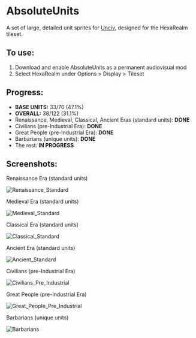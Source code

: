 # AbsoluteUnits

A set of large, detailed unit sprites for [Unciv](https://github.com/yairm210/Unciv), designed for the HexaRealm tileset. 

## To use: 
1. Download and enable AbsoluteUnits as a permanent audiovisual mod
2. Select HexaRealm under Options > Display > Tileset

## Progress:
  * **BASE UNITS:** 33/70 (47.1%)
  * **OVERALL:** 38/122 (31.1%)
  * Renaissance, Medieval, Classical, Ancient Eras (standard units): **DONE**
  * Civilians (pre-Industrial Era): **DONE**
  * Great People (pre-Industrial Era): **DONE**
  * Barbarians (unique units): **DONE**
  * The rest: **IN PROGRESS**

## Screenshots:
Renaissance Era (standard units)

<img alt="Renaissance_Standard" src="https://user-images.githubusercontent.com/56904240/176986560-b57af95c-818a-4cc0-8187-bc165ff9e133.png">

Medieval Era (standard units)

<img alt="Medieval_Standard" src="https://user-images.githubusercontent.com/56904240/176986182-83ba4004-dfa5-4856-a6e8-e68622734266.png">

Classical Era (standard units)

<img alt="Classical_Standard" src="https://user-images.githubusercontent.com/56904240/176986314-90bba10a-2056-4a29-9e7b-31faf615950b.png">

Ancient Era (standard units)

<img alt="Ancient_Standard" src="https://user-images.githubusercontent.com/56904240/176986438-a186f9c0-fc4d-4e05-b57a-fab3c0b12563.png">

Civilians (pre-Industrial Era)

<img alt="Civilians_Pre_Industrial" src="https://user-images.githubusercontent.com/56904240/174503009-3096c3f2-445a-4b0d-8cee-6531f6fc8bdc.png">

Great People (pre-Industrial Era) 


<img alt="Great_People_Pre_Industrial" src="https://user-images.githubusercontent.com/56904240/174503028-79811452-ab54-4278-950d-00c726c6de52.png">

Barbarians (unique units)

<img alt="Barbarians" src="https://user-images.githubusercontent.com/56904240/174503053-3b0eba7b-d3bb-455a-9947-27cb757628d6.png">
